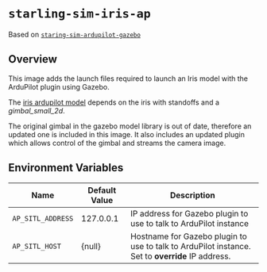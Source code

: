 # `starling-sim-iris-ap`

Based on [`staring-sim-ardupilot-gazebo`](../sim-ardupilot-gazebo)

## Overview

This image adds the launch files required to launch an Iris model with the ArduPilot plugin using Gazebo.

The [iris ardupilot model](https://github.com/khancyr/ardupilot_gazebo/tree/master/models/iris_with_ardupilot) depends on the iris with standoffs and a *gimbal_small_2d*. 

The original gimbal in the gazebo model library is out of date, therefore an updated one is included in this image. It also includes an updated plugin which allows control of the gimbal and streams the camera image. 
## Environment Variables

Name                  | Default Value                | Description
----------------------|------------------------------|------------
`AP_SITL_ADDRESS`     | 127.0.0.1                    | IP address for Gazebo plugin to use to talk to ArduPilot instance
`AP_SITL_HOST`        | {null}                       | Hostname for Gazebo plugin to use to talk to ArduPilot instance. Set to __override__ IP address.

